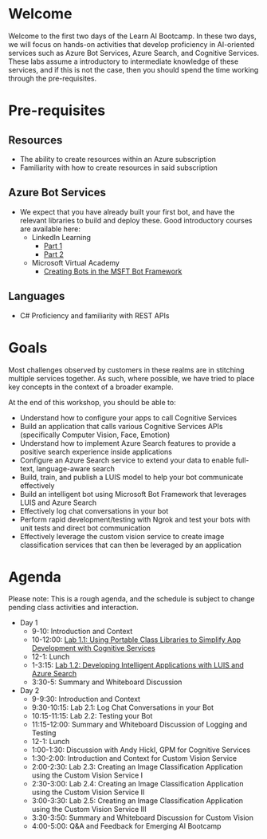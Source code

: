 # Welcome

Welcome to the first two days of the Learn AI Bootcamp. In these two days, we will focus on hands-on activities that develop proficiency in AI-oriented services such as Azure Bot Services, Azure Search, and Cognitive Services. These labs assume a introductory to intermediate knowledge of these services, and if this is not the case, then you should spend the time working through the pre-requisites.

# Pre-requisites

## Resources

- The ability to create resources within an Azure subscription
- Familiarity with how to create resources in said subscription

## Azure Bot Services

- We expect that you have already built your first bot, and have the relevant libraries to build and deploy these. Good introductory courses are available here:
  - LinkedIn Learning
    - [Part 1](https://www.linkedin.com/learning/creating-bots-with-the-microsoft-bot-framework-part-1)
    - [Part 2](https://www.linkedin.com/learning/creating-bots-with-the-microsoft-bot-framework-part-2)
  - Microsoft Virtual Academy
    - [Creating Bots in the MSFT Bot Framework](https://mva.microsoft.com/en-us/training-courses/creating-bots-in-the-microsoft-bot-framework-using-c-17590#!)

## Languages

- C# Proficiency and familiarity with REST APIs

# Goals

Most challenges observed by customers in these realms are in stitching multiple services together. As such, where possible, we have tried to place key concepts in the context of a broader example. 

At the end of this workshop, you should be able to:

- Understand how to configure your apps to call Cognitive Services
- Build an application that calls various Cognitive Services APIs (specifically Computer Vision, Face, Emotion)
- Understand how to implement Azure Search features to provide a positive search experience inside applications
- Configure an Azure Search service to extend your data to enable full-text, language-aware search
- Build, train, and publish a LUIS model to help your bot communicate effectively
- Build an intelligent bot using Microsoft Bot Framework that leverages LUIS and Azure Search
- Effectively log chat conversations in your bot
- Perform rapid development/testing with Ngrok and test your bots with unit tests and direct bot communication
- Effectively leverage the custom vision service to create image classification services that can then be leveraged by an application


# Agenda

Please note: This is a rough agenda, and the schedule is subject to change pending class activities and interaction.

- Day 1
  - 9-10: Introduction and Context 
  - 10-12:00: [Lab 1.1: Using Portable Class Libraries to Simplify App Development with Cognitive Services](https://aka.ms/LearnAI-EmergingAIDevBootcamp-01-1)
  - 12-1: Lunch
  - 1-3:15: [Lab 1.2: Developing Intelligent Applications with LUIS and Azure Search](https://aka.ms/LearnAI-EmergingAIDevBootcamp-01-2)
  - 3:30-5: Summary and Whiteboard Discussion 
- Day 2 
  - 9-9:30: Introduction and Context
  - 9:30-10:15: Lab 2.1: Log Chat Conversations in your Bot 
  - 10:15-11:15: Lab 2.2: Testing your Bot
  - 11:15-12:00: Summary and Whiteboard Discussion of Logging and Testing
  - 12-1: Lunch
  - 1:00-1:30: Discussion with Andy Hickl, GPM for Cognitive Services
  - 1:30-2:00: Introduction and Context for Custom Vision Service
  - 2:00-2:30: Lab 2.3: Creating an Image Classification Application using the Custom Vision Service I
  - 2:30-3:00: Lab 2.4: Creating an Image Classification Application using the Custom Vision Service II
  - 3:00-3:30: Lab 2.5: Creating an Image Classification Application using the Custom Vision Service III
  - 3:30-3:50: Summary and Whiteboard Discussion for Custom Vision
  - 4:00-5:00: Q&A and Feedback for Emerging AI Bootcamp

